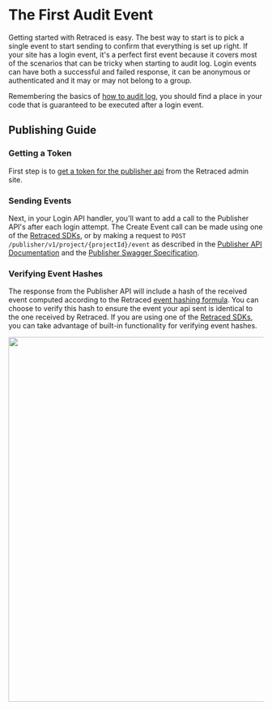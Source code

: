 # The First Audit Event

Getting started with Retraced is easy. The best way to start is to pick a single event to start sending to confirm that everything is set up right. If your site has a login event, it's a perfect first event because it covers most of the scenarios that can be tricky when starting to audit log. Login events can have both a successful and failed response, it can be anonymous or authenticated and it may or may not belong to a group.

Remembering the basics of [how to audit log](/docs/retraced/how-to-audit-log/audit-logging-basics/), you should find a place in your code that is guaranteed to be executed after a login event. 

## Publishing Guide

### Getting a Token

First step is to [get a token for the publisher api](/docs/retraced/apis/publisher-api#publisher-api-tokens) from
the Retraced admin site.

### Sending Events

Next, in your Login API handler, you'll want to add a call to the Publisher API's  after each login attempt. The Create Event call can be made using one of the [Retraced SDKs](/docs/retraced/sdks/available-sdks), or by making a request to `POST /publisher/v1/project/{projectId}/event` as described in the [Publisher API Documentation](/docs/retraced/apis/publisher-api) and the [Publisher Swagger Specification](https://api.replicated.com/auditlog/publisher/v1/swagger.json).

### Verifying Event Hashes

The response from the Publisher API will include a hash of the received event computed according to the Retraced [event hashing formula](/docs/retraced/architecture/hashing-formula). You can choose to verify this hash to ensure
the event your api sent is identical to the one received by Retraced. If you are using one of the [Retraced SDKs](/docs/retraced/sdks/available-sdks), you can take advantage of built-in functionality for verifying event hashes.

<img height="720" src="https://www.lucidchart.com/publicSegments/view/a68dd763-6aa0-4835-be1f-91f7728befc7/image.png"/>
